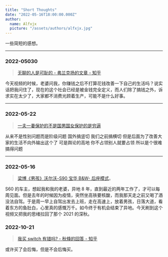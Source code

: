 ```yaml
---
title: "Short Thoughts"
date: "2022-05-16T18:00:00.000Z"
author:
  name: Alfxjx
  picture: "/assets/authors/alfxjx.jpg"
---
```


一些简短的感想。

---

### 2022-05030

> [无聊的人是可耻的 - 弗兰克扬的文章 - 知乎](https://zhuanlan.zhihu.com/p/521074763)

今天视频的时候，老婆问我，你赚钱之后不打算花钱改善一下自己的生活吗？说实话把我问住了，现在的这个社会已经是被金钱完全定义，而人们除了搞钱之外，诉求实在太少了，大家都不消费光顾着生产，可能不是什么好事。

---

### 2022-05-22

> [一夫一妻保护的不是国男国女保护的是穷逼](https://bbs.nga.cn/read.php?tid=32002485&page=3)

从来不是性别问题而是阶级问题 国外搞竖切 我们之前搞横切 但是后面为了改善大家的生活不向外输出这个了 可是舆论的高地 你不占领别人就要占领 所以是个很难搞得问题

---

### 2022-05-16

> [梁博《男孩》沃尔沃-S90 宝华 B&W- 后座模式](https://www.bilibili.com/video/BV1354y1Z7gE)。

S60 的车主，想起我和我的老婆，异地 8 年，直到最近的两年工作了，才可以每周见面。但是去年的时候因为疫情，突然坐高铁要核酸，而我那天走之前又喝了酒没法自驾。于是周一早上自驾出发去上班，走在高速上，放着男孩，日落大道，看着东方的鱼肚白，心里真的感慨万千。如今终于有机会结束了异地。今天刷到这个视频又把我的思绪拉回了那个 2021 的深秋。

### 2022-10-21

> [我买 switch 有错吗? - 秋倏的回答 - 知乎](https://www.zhihu.com/question/560300282/answer/2721453054)

或许买了会后悔，但是不会后悔买。
